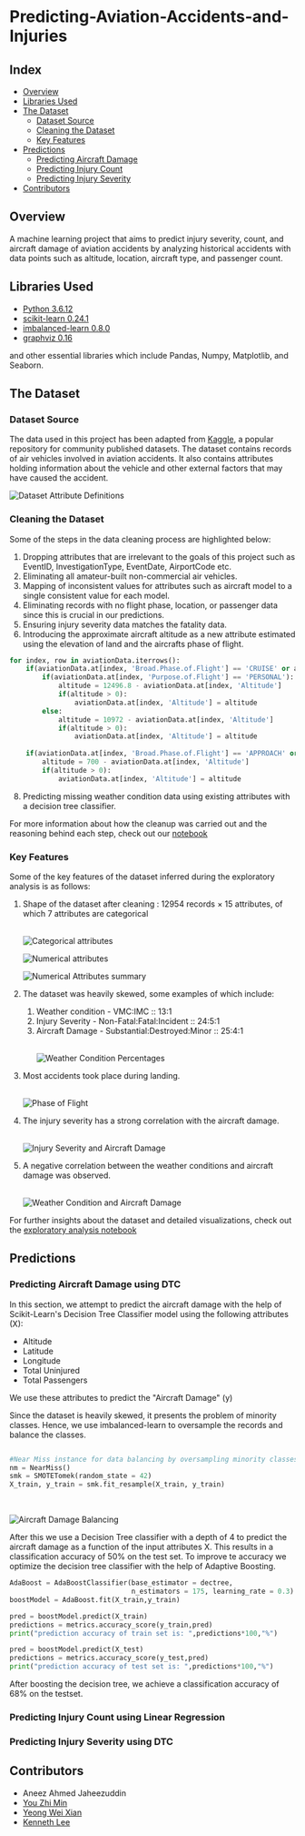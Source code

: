 # Predicting-Aviation-Accidents-and-Injuries

## Index
* [Overview](#Overview)
* [Libraries Used](#Libraries-Used)
* [The Dataset](#The-Dataset)
  * [Dataset Source](#Dataset-Source)
  * [Cleaning the Dataset](#Cleaning-the-Dataset)
  * [Key Features](#Key-Features)
* [Predictions](#Predictions)
  * [Predicting Aircraft Damage](#Predicting-Aircraft-Damage-using-DTC)
  * [Predicting Injury Count](#Predicting-Injury-Count-using-Linear-Regression)
  * [Predicting Injury Severity](#Predicting-Injury-Severity-using-DTC)
* [Contributors](#Contributors)

## Overview
A machine learning project that aims to predict injury severity, count, and aircraft damage of aviation accidents by analyzing historical accidents with data points such as altitude, location, aircraft type, and passenger count.

## Libraries Used
* [Python 3.6.12](https://docs.python.org/3.6/)
* [scikit-learn 0.24.1](https://scikit-learn.org/stable/)
* [imbalanced-learn 0.8.0](https://imbalanced-learn.org/stable/index.html)
* [graphviz 0.16](https://graphviz.readthedocs.io/en/stable/manual.html)

and other essential libraries which include Pandas, Numpy, Matplotlib, and Seaborn.

## The Dataset

### Dataset Source

The data used in this project has been adapted from [Kaggle](https://www.kaggle.com/khsamaha/aviation-accident-database-synopses), a popular repository for community published datasets. The dataset contains records of air vehicles involved in aviation accidents. It also contains attributes holding information about the vehicle and other external factors that may have caused the accident.  

![Dataset Attribute Definitions](https://raw.githubusercontent.com/aneezJaheez/Predicting-Aviation-Accidents-and-Injuries/main/Supporting%20Images/Dataset%20Attributes.png)

### Cleaning the Dataset

Some of the steps in the data cleaning process are highlighted below:
1. Dropping attributes that are irrelevant to the goals of this project such as EventID, InvestigationType, EventDate, AirportCode etc.
2. Eliminating all amateur-built non-commercial air vehicles.
3. Mapping of inconsistent values for attributes such as aircraft model to a single consistent value for each model.
4. Eliminating records with no flight phase, location, or passenger data since this is crucial in our predictions.
5. Ensuring injury severity data matches the fatality data.
6. Introducing the approximate aircraft altitude as a new attribute estimated using the elevation of land and the aircrafts phase of flight.

```python
for index, row in aviationData.iterrows():
    if(aviationData.at[index, 'Broad.Phase.of.Flight'] == 'CRUISE' or aviationData.at[index, 'Broad.Phase.of.Flight'] == 'MANEUVERING' or aviationData.at[index, 'Broad.Phase.of.Flight'] == 'GO-AROUND'):
        if(aviationData.at[index, 'Purpose.of.Flight'] == 'PERSONAL'):
            altitude = 12496.8 - aviationData.at[index, 'Altitude']
            if(altitude > 0):
                aviationData.at[index, 'Altitude'] = altitude
        else:
            altitude = 10972 - aviationData.at[index, 'Altitude']
            if(altitude > 0):
                aviationData.at[index, 'Altitude'] = altitude
    
    if(aviationData.at[index, 'Broad.Phase.of.Flight'] == 'APPROACH' or aviationData.at[index, 'Broad.Phase.of.Flight'] == 'DESCENT' or aviationData.at[index, 'Broad.Phase.of.Flight'] == 'CLIMB'):
        altitude = 700 - aviationData.at[index, 'Altitude']
        if(altitude > 0):
            aviationData.at[index, 'Altitude'] = altitude
```

8. Predicting missing weather condition data using existing attributes with a decision tree classifier.

For more information about how the cleanup was carried out and the reasoning behind each step, check out our [notebook](https://github.com/aneezJaheez/Predicting-Aviation-Accidents-and-Injuries/blob/main/Notebooks/Data_Extraction_Cleanup.ipynb)

### Key Features

Some of the key features of the dataset inferred during the exploratory analysis is as follows:
<ol>
 <li>Shape of the dataset after cleaning : 12954 records × 15 attributes, of which 7 attributes are categorical</li><br/>

![Categorical attributes](https://raw.githubusercontent.com/aneezJaheez/Predicting-Aviation-Accidents-and-Injuries/main/Supporting%20Images/catData.png)

![Numerical attributes](https://raw.githubusercontent.com/aneezJaheez/Predicting-Aviation-Accidents-and-Injuries/main/Supporting%20Images/numData.png)

![Numerical Attributes summary](https://raw.githubusercontent.com/aneezJaheez/Predicting-Aviation-Accidents-and-Injuries/main/Supporting%20Images/numDataSummary.png)

 <li>The dataset was heavily skewed, some examples of which include:</li>
 <ol>
  <li>Weather condition - VMC:IMC :: 13:1</li>
  <li>Injury Severity - Non-Fatal:Fatal:Incident :: 24:5:1</li>
  <li>Aircraft Damage - Substantial:Destroyed:Minor :: 25:4:1</li><br/>

![Weather Condition Percentages](https://raw.githubusercontent.com/aneezJaheez/Predicting-Aviation-Accidents-and-Injuries/main/Supporting%20Images/skewed.png)

 </ol>
 <li>Most accidents took place during landing.</li><br/>

![Phase of Flight](https://raw.githubusercontent.com/aneezJaheez/Predicting-Aviation-Accidents-and-Injuries/main/Supporting%20Images/PhaseOfFlight.png)

 <li>The injury severity has a strong correlation with the aircraft damage.</li><br/>

![Injury Severity and Aircraft Damage](https://raw.githubusercontent.com/aneezJaheez/Predicting-Aviation-Accidents-and-Injuries/main/Supporting%20Images/Injury%20Severity%20Aircraft%20Damage.png)

 <li>A negative correlation between the weather conditions and aircraft damage was observed.</li><br/>

![Weather Condition and Aircraft Damage](https://raw.githubusercontent.com/aneezJaheez/Predicting-Aviation-Accidents-and-Injuries/main/Supporting%20Images/Weather%20Condition%20and%20Aircraft%20Damage.png)

</ol>

For further insights about the dataset and detailed visualizations, check out the [exploratory analysis notebook](https://github.com/aneezJaheez/Predicting-Aviation-Accidents-and-Injuries/blob/main/Notebooks/Data_Extraction_Cleanup.ipynb)

## Predictions

### Predicting Aircraft Damage using DTC

In this section, we attempt to predict the aircraft damage with the help of Scikit-Learn's Decision Tree Classifier model using the following attributes (X):
* Altitude
* Latitude
* Longitude
* Total Uninjured
* Total Passengers

We use these attributes to predict the "Aircraft Damage" (y)

Since the dataset is heavily skewed, it presents the problem of minority classes. Hence, we use imbalanced-learn to oversample the records and balance the classes.

```python

#Near Miss instance for data balancing by oversampling minority classes
nm = NearMiss()
smk = SMOTETomek(random_state = 42)
X_train, y_train = smk.fit_resample(X_train, y_train)
```

<br/>

![Aircraft Damage Balancing](https://github.com/aneezJaheez/Predicting-Aviation-Accidents-and-Injuries/blob/main/Supporting%20Images/Balanced%20Aircraft%20Damage.png?raw=true)

After this we use a Decision Tree classifier with a depth of 4 to predict the aircraft damage as a function of the input attributes X. This results in a classification accuracy of 50% on the test set. To improve te accuracy we optimize the decision tree classifier with the help of Adaptive Boosting.

```python
AdaBoost = AdaBoostClassifier(base_estimator = dectree, 
                              n_estimators = 175, learning_rate = 0.3)
boostModel = AdaBoost.fit(X_train,y_train)

pred = boostModel.predict(X_train)
predictions = metrics.accuracy_score(y_train,pred)
print("prediction accuracy of train set is: ",predictions*100,"%")

pred = boostModel.predict(X_test)
predictions = metrics.accuracy_score(y_test,pred)
print("prediction accuracy of test set is: ",predictions*100,"%")
```

After boosting the decision tree, we achieve a classification accuracy of 68% on the testset.


### Predicting Injury Count using Linear Regression



### Predicting Injury Severity using DTC



## Contributors
* Aneez Ahmed Jaheezuddin
* [You Zhi Min](https://github.com/zzzhimin)
* [Yeong Wei Xian](https://github.com/wxiannnn)
* [Kenneth Lee](https://github.com/klee046)
